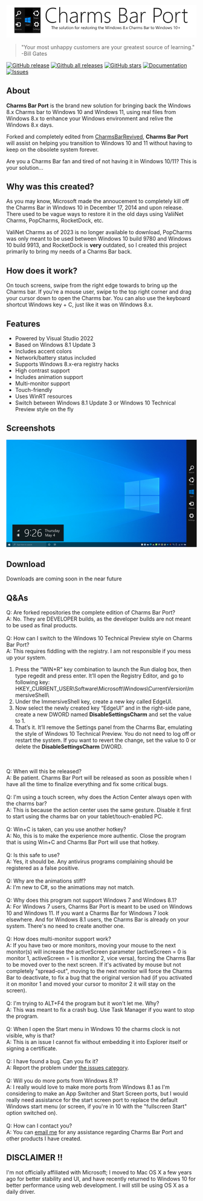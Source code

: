 <p align="center">
<img id="charmsbarPort" src="resource/darklogo.png"/>
</p>

<blockquote>
"Your most unhappy customers are your greatest source of learning."<br />-Bill Gates
</blockquote>

[![GitHub release](https://img.shields.io/github/release/Icepenguins101/charms-bar-port/all.svg)](https://github.com/Icepenguins101/charms-bar-port/releases)
[![Github all releases](https://img.shields.io/github/downloads/Icepenguins101/charms-bar-port/total.svg)](https://github.com/Icepenguins101/charms-bar-port/releases)
[![GitHub stars](https://img.shields.io/github/stars/Icepenguins101/charms-bar-port.svg)](https://github.com/Icepenguins101/charms-bar-port/stargazers)
[![Documentation](https://img.shields.io/badge/Docs-WIP-red.svg)](https://github.com/Icepenguins101/charms-bar-port/wiki)
[![Issues](https://img.shields.io/github/issues/Icepenguins101/charms-bar-port.svg)](https://github.com/Icepenguins101/charms-bar-port/issues)

## About
<b>Charms Bar Port</b> is the brand new solution for bringing back the Windows 8.x Charms bar to Windows 10 and Windows 11, using real files from Windows 8.x to <!-- meet your cravings and -->enhance your Windows environment and relive the Windows 8.x days.

Forked and completely edited from <a href="https://github.com/Jerhynh/CharmsBarRevived">CharmsBarRevived</a>, <b>Charms Bar Port</b> will assist on helping you transition to Windows 10 and 11 without having to keep on the obsolete system forever.

Are you a Charms Bar fan and tired of not having it in Windows 10/11? This is your solution... 

## Why was this created?
As you may know, Microsoft made the annoucement to completely kill off the Charms Bar in Windows 10 in December 17, 2014 and upon release. There used to be vague ways to restore it in the old days using ValiiNet Charms, PopCharms, RocketDock, etc.


ValiNet Charms as of 2023 is no longer available to download, PopCharms was only meant to be used between Windows 10 build 9780 and Windows 10 build 9913, and RocketDock is <b>very</b> outdated, so I created this project primarily to bring my needs of a Charms Bar back.

## How does it work?
On touch screens, swipe from the right edge towards to bring up the Charms bar. If you're a mouse user, swipe to the top right corner and drag your cursor down to open the Charms bar. You can also use the keyboard shortcut Windows key + C, just like it was on Windows 8.x.

## Features
* Powered by Visual Studio 2022
* Based on Windows 8.1 Update 3
* Includes accent colors
* Network/battery status included
* Supports Windows 8.x-era registry hacks
* High contrast support
* Includes animation support
* Multi-monitor support
* Touch-friendly
* Uses WinRT resources
* Switch between Windows 8.1 Update 3 or Windows 10 Technical Preview style on the fly

## Screenshots
<img src="resource/preview.png"/>

## Download
Downloads are coming soon in the near future

## Q&As
Q: Are forked repositories the complete edition of Charms Bar Port?<br />
A: No. They are DEVELOPER builds, as the developer builds are not meant to be used as final products.
<br />
<br />
Q: How can I switch to the Windows 10 Technical Preview style on Charms Bar Port?<br />
A: This requires fiddling with the registry. I am not responsible if you mess up your system.
<br />
1. Press the “WIN+R” key combination to launch the Run dialog box, then type regedit and press enter. It’ll open the Registry Editor, and go to following key: 
HKEY_CURRENT_USER\Software\Microsoft\Windows\CurrentVersion\ImmersiveShell\
2. Under the ImmersiveShell key, create a new key called EdgeUI.
3. Now select the newly created key “EdgeUI” and in the right-side pane, create a new DWORD named <b>DisableSettingsCharm</b> and set the value to 1.
4. That’s it. It’ll remove the Settings panel from the Charms Bar, emulating the style of Windows 10 Technical Preview. You do not need to log off or restart the system. If you want to revert the change, set the value to 0 or delete the <b>DisableSettingsCharm</b> DWORD.
<br />
<br />
Q: When will this be released?<br />
A: Be patient. Charms Bar Port will be released as soon as possible when I have all the time to finalize everything and fix some critical bugs.
<br />
<br />
Q: I'm using a touch screen, why does the Action Center always open with the charms bar?<br />
A: This is because the action center uses the same gesture. Disable it first to start using the charms bar on your tablet/touch-enabled PC.
<br />
<br />
Q: Win+C is taken, can you use another hotkey?<br />
A: No, this is to make the experience more authentic. Close the program that is using Win+C and Charms Bar Port will use that hotkey.
<br />
<br />
Q: Is this safe to use?<br />
A: Yes, it should be. Any antivirus programs complaining should be registered as a false positive.
<br />
<br />
Q: Why are the animations stiff?<br />
A: I'm new to C#, so the animations may not match.
<br />
<br />
Q: Why does this program not support Windows 7 and Windows 8.1?<br />
A: For Windows 7 users, Charms Bar Port is meant to be used on Windows 10 and Windows 11. If you want a Charms Bar for Windows 7 look elsewhere. And for Windows 8.1 users, the Charms Bar is already on your system. There's no need to create another one.
<br />
<br />
Q: How does multi-monitor support work?<br />
A: If you have two or more monitors, moving your mouse to the next monitor(s) will increase the activeScreen parameter (activeScreen = 0 is monitor 1, activeScreen = 1 is monitor 2, vice versa), forcing the Charms Bar to be moved over to the next screen. If it's activated by mouse but not completely "spread-out", moving to the next monitor will force the Charms Bar to deactivate, to fix a bug that the original version had (if you activated it on monitor 1 and moved your cursor to monitor 2 it will stay on the screen).
<br />
<br />
Q: I'm trying to ALT+F4 the program but it won't let me. Why?<br />
A: This was meant to fix a crash bug. Use Task Manager if you want to stop the program.
<br />
<br />
Q: When I open the Start menu in Windows 10 the charms clock is not visible, why is that?<br />
A: This is an issue I cannot fix without embedding it into Explorer itself or signing a certificate.
<br />
<br />
Q: I have found a bug. Can you fix it?<br />
A: Report the problem under <a href="https://github.com/Icepenguins101/charms-bar-port/issues">the issues category</a>.
<br />
<br />
Q: Will you do more ports from Windows 8.1?<br />
A: I really would love to make more ports from Windows 8.1 as I'm considering to make an App Switcher and Start Screen ports, but I would really need assistance for the start screen port to replace the default Windows start menu (or screen, if you're in 10 with the "fullscreen Start" option switched on).
<br />
<br />
Q: How can I contact you?<br />
A: You can <a href="mailto:jaydenwmontoya@icloud.com">email me</a> for any assistance regarding Charms Bar Port and other products I have created.

## DISCLAIMER !!
I'm not officially affiliated with Microsoft; I moved to Mac OS X a few years ago for better stability and UI, and have recently returned to Windows 10 for better performance using web development. I will still be using OS X as a daily driver.
